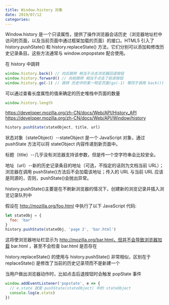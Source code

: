 ```yaml
---
title: Window.history 对象
date: 2019/07/12
categories:
---
```


Window.history 是一个只读属性，提供了操作浏览器会话历史（浏览器地址栏中访问的页面，以及当前页面中通过框架加载的页面）的接口。HTML5 引入了 history.pushState() 和 history.replaceState() 方法，它们分别可以添加和修改历史记录条目。这些方法通常与 window.onpopstate 配合使用。

在 history 中跳转

```js
window.history.back() // 向后跳转 相当于点击浏览器回退按钮
window.history.forward() // 向前跳转 相当于点击了前进按钮
window.history.go(-1) // 跳转 历史中的某一特定页面(go(-1) 等同于调用 back())
```

可以通过查看长度属性的值来确定的历史堆栈中页面的数量

```js
window.history.length
```

https://developer.mozilla.org/zh-CN/docs/Web/API/History_API
https://developer.mozilla.org/zh-CN/docs/Web/API/Window/history

```js
history.pushState(stateObject, title, url)
```

状态对象（stateObject）--stateObject 是一个 JavaScript 对象，通过 pushState 方法可以将 stateObject 内容传递到新页面中。

标题（title）--几乎没有浏览器支持该参数，但是传一个空字符串会比较安全。

地址（url）--新的历史记录条目的地址（可选，不指定的话则为文档当前 URL）；浏览器在调用 pushState()方法后不会加载该地址；传入的 URL 与当前 URL 应该是同源的，否则，pushState()会抛出异常。

history.pushState()主要是在不刷新浏览器的情况下，创建新的浏览记录并插入浏览记录队列中

假设在 http://mozilla.org/foo.html 中执行了以下 JavaScript 代码:

```js
let stateObj = {
  foo: 'bar'
}
history.pushState(stateObj, 'page 2', 'bar.html')
```

这将使浏览器地址栏显示为 http://mozilla.org/bar.html，但并不会导致浏览器加载 bar.html ，甚至不会检查 bar.html 是否存在

history.replaceState() 的使用与 history.pushState() 非常相似，区别在于 replaceState() 是修改了当前的历史记录项而不是新建一个

当用户做出浏览器动作时，比如点击后退按钮时会触发 popState 事件

```js
window.addEventListener('popstate', e => {
  // e.state 就是 pushState(stateObject) 中的 stateObject
  console.log(e.state)
})
```
